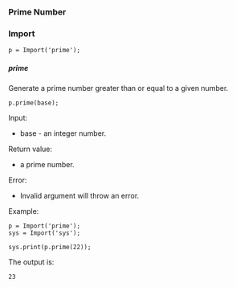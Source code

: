 ### Prime Number



### Import

```
p = Import('prime');
```



##### prime

Generate a prime number greater than or equal to a given number.

```
p.prime(base);
```

Input:

- base - an integer number.

Return value:

- a prime number.

Error:

- Invalid argument will throw an error.

Example:

```
p = Import('prime');
sys = Import('sys');

sys.print(p.prime(22));
```

The output is:

```
23
```

